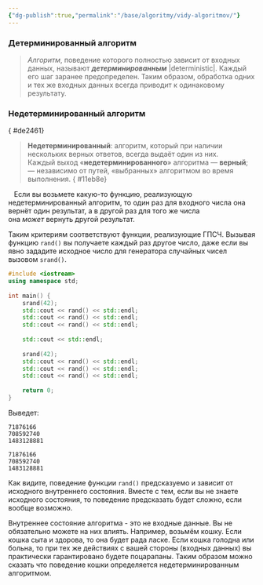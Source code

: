 ```yaml
---
{"dg-publish":true,"permalink":"/base/algoritmy/vidy-algoritmov/"}
---
```



### Детерминированный алгоритм

>   _Алгоритм_, поведение которого полностью зависит от входных данных, называют _**детерминированным**_ |deterministic|. Каждый его шаг заранее предопределен. 
Таким образом, обработка одних и тех же входных данных всегда приводит к одинаковому результату.
     
### Недетерминированный алгоритм
{ #de2461}


>**Недетерминированный**: алгоритм, который при наличии нескольких верных ответов, всегда выдаёт один из них. Каждый выход «**недетерминированного**» алгоритма — **верный**; — независимо от путей, «выбранных» алгоритмом во время выполнения.
{ #11eb8e}


 
 Если вы возьмете какую-то функцию, реализующую недетерминированный алгоритм, то один раз для входного числа она вернёт один результат, а в другой раз для того же числа она _может_ вернуть другой результат.

Таким критериям соответствуют функции, реализующие ГПСЧ. Вызывая функцию `rand()` вы получаете каждый раз другое число, даже если вы явно зададите исходное число для генератора случайных чисел вызовом `srand()`.

```cpp
#include <iostream>
using namespace std;
 
int main() {
    srand(42);
    std::cout << rand() << std::endl;
    std::cout << rand() << std::endl;
    std::cout << rand() << std::endl;
 
    std::cout << std::endl;
 
    srand(42);
    std::cout << rand() << std::endl;
    std::cout << rand() << std::endl;
    std::cout << rand() << std::endl;
 
    return 0;
}
```

Выведет:

```
71876166
708592740
1483128881

71876166
708592740
1483128881
```

Как видите, поведение функции `rand()` предсказуемо и зависит от исходного внутреннего состояния. Вместе с тем, если вы не знаете исходного состояния, то поведение предсказать будет сложно, если вообще возможно.

Внутреннее состояние алгоритма - это не входные данные. Вы не обязательно можете на них влиять. Например, возьмём кошку. Если кошка сыта и здорова, то она будет рада ласке. Если кошка голодна или больна, то при тех же действиях с вашей стороны (входных данных) вы практически гарантировано будете поцарапаны. Таким образом можно сказать что поведение кошки определяется недетерминированным алгоритмом.